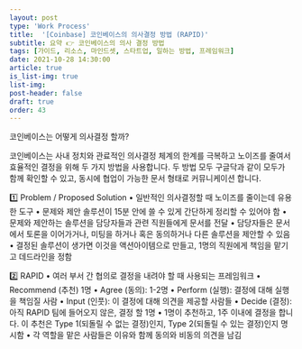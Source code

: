```yaml
---
layout: post
type: 'Work Process'
title:  '[Coinbase] 코인베이스의 의사결정 방법 (RAPID)'
subtitle: 요약 👉 코인베이스의 의사 결정 방법
tags: [가이드, 리소스, 마인드셋, 스타트업, 일하는 방법, 프레임워크]
date: 2021-10-28 14:30:00
article: true
is_list-img: true
list-img: 
post-header: false
draft: true
order: 43
---
```


코인베이스는 어떻게 의사결정 할까?

코인베이스는 사내 정치와 관료적인 의사결정 체계의 한계를 극복하고 노이즈를 줄여서 효율적인 결정을 위해  두 가지 방법을 사용합니다. 두 방법 모두 구글닥과 같이 모두가 함께 확인할 수 있고, 동시에 협업이 가능한 문서 형태로 커뮤니케이션 합니다.

1️⃣ Problem / Proposed Solution
• 일반적인 의사결정할 때 노이즈를 줄이는데 유용한 도구
• 문제와 제안 솔루션이 15분 안에 쓸 수 있게 간단하게 정리할 수 있어야 함
• 문제와 제안하는 솔루션을 담당자들과 관련 직원들에게 문서를 전달
• 담당자들은 문서에서 토론을 이어가거나, 미팅을 하거나 혹은 동의하거나 다른 솔루션을 제안할 수 있음
• 결정된 솔루션이 생가면 이것을 액션아이템으로 만들고, 1명의 직원에게 책임을 맡기고 데드라인을 정함

2️⃣ RAPID
• 여러 부서 간 협의로 결정을 내려야 할 때 사용되는 프레임워크
• Recommend (추천) 1명
• Agree (동의): 1-2명
• Perform (실행): 결정에 대해 실행을 책임질 사람
• Input (인풋): 이 결정에 대해 의견을 제공할 사람들
• Decide (결정): 아직 RAPID 팀에 들어오지 않은, 결정 할 1명
• 1명이 추천하고, 1주 이내에 결정을 합니다. 이 추천은 Type 1(되돌릴 수 없는 결정)인지, Type 2(되돌릴 수 있는 결정)인지 명시함
• 각 역할을 맡은 사람들은 이유와 함께 동의와 비동의 의견을 남김